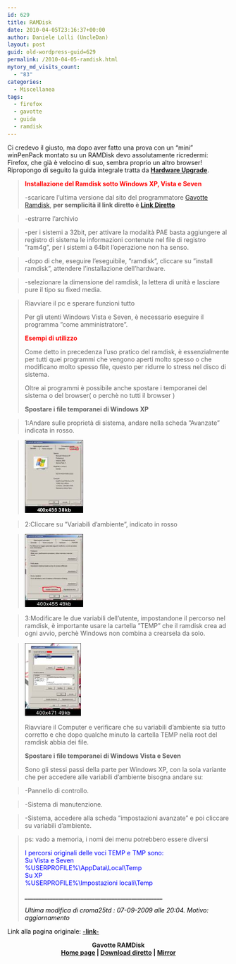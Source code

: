 ```yaml
---
id: 629
title: RAMDisk
date: 2010-04-05T23:16:37+00:00
author: Daniele Lolli (UncleDan)
layout: post
guid: old-wordpress-guid=629
permalink: /2010-04-05-ramdisk.html
mytory_md_visits_count:
  - "83"
categories:
  - Miscellanea
tags:
  - firefox
  - gavotte
  - guida
  - ramdisk
---
```

Ci credevo il giusto, ma dopo aver fatto una prova con un &#8220;mini&#8221; winPenPack montato su un RAMDisk devo assolutamente ricredermi: Firefox, che già è velocino di suo, sembra proprio un altro browser! Ripropongo di seguito la guida integrale tratta da **<a href="http://www.hwupgrade.it/" target="_blank">Hardware Upgrade</a>**.

> <span style="color: red;"><strong>Installazione del Ramdisk sotto Windows XP, Vista e Seven</strong></span>
> 
> -scaricare l&#8217;ultima versione dal sito del programmatore <a href="http://www10.atwiki.jp/gavotterd/" target="_blank">Gavotte Ramdisk</a>, **per semplicità il link diretto è <a href="http://www10.atwiki.jp/gavotterd?cmd=upload&act=open&pageid=1&file=Gavotte_RAMDisk_1.0.4096.5_200811130.7z" target="_blank">Link Diretto</a>**
  
> -estrarre l&#8217;archivio
  
> -per i sistemi a 32bit, per attivare la modalità PAE basta aggiungere al registro di sistema le informazioni contenute nel file di registro &#8221;ram4g&#8221;, per i sistemi a 64bit l&#8217;operazione non ha senso.
  
> -dopo di che, eseguire l&#8217;eseguibile, &#8221;ramdisk&#8221;, cliccare su &#8221;install ramdisk&#8221;, attendere l&#8217;installazione dell&#8217;hardware.
  
> -selezionare la dimensione del ramdisk, la lettera di unità e lasciare pure il tipo su fixed media.
  
> Riavviare il pc e sperare funzioni tutto <img title="Wink" src="http://www.hwupgrade.it/forum/images_hwu/smilies/icon_wink.gif" border="0" alt="" />
> 
> Per gli utenti Windows Vista e Seven, è necessario eseguire il programma &#8221;come amministratore&#8221;.
> 
> <span style="color: red;"><strong>Esempi di utilizzo</strong></span>
> 
> Come detto in precedenza l&#8217;uso pratico del ramdisk, è essenzialmente per tutti quei programmi che vengono aperti molto spesso o che modificano molto spesso file, questo per ridurre lo stress nel disco di sistema.
> 
> Oltre ai programmi è possibile anche spostare i temporanei del sistema o del browser( o perchè no tutti il browser <img title="Smilie" src="http://www.hwupgrade.it/forum/images_hwu/smilies/icon_smile.gif" border="0" alt="" />)
> 
> **Spostare i file temporanei di Windows XP**
  
> 1:Andare sulle proprietà di sistema, andare nella scheda &#8221;Avanzate&#8221; indicata in rosso.
  
> <a href="/uploads/2010/09/guidaramdisk1.jpg" target="_blank"><img style="border: 0pt none;" src="/uploads/2010/09/guidaramdisk1.th.jpg" border="0" alt="" width="132" height="165" /></a>
  
> 2:Cliccare su &#8221;Variabili d&#8217;ambiente&#8221;, indicato in rosso
  
> <a href="/uploads/2010/09/guidaramdisk2.jpg" target="_blank"><img style="border: 0pt none;" src="/uploads/2010/09/guidaramdisk2.th2.jpg" border="0" alt="" width="132" height="165" /></a>
  
> 3:Modificare le due variabili dell&#8217;utente, impostandone il percorso nel ramdisk, è importante usare la cartella &#8221;TEMP&#8221; che il ramdisk crea ad ogni avvio, perchè Windows non combina a crearsela da solo.
  
> <a href="/uploads/2010/09/guidaramdisk3.jpg" target="_blank"><img style="border: 0pt none;" src="/uploads/2010/09/guidaramdisk3.th.jpg" border="0" alt="" width="127" height="165" /></a>
> 
> Riavviare il Computer e verificare che su variabili d&#8217;ambiente sia tutto corretto e che dopo qualche minuto la cartella TEMP nella root del ramdisk abbia dei file.
> 
> **Spostare i file temporanei di Windows Vista e Seven**
> 
> Sono gli stessi passi della parte per Windows XP, con la sola variante che per accedere alle variabili d&#8217;ambiente bisogna andare su:
  
> -Pannello di controllo.
  
> -Sistema di manutenzione.
  
> -Sistema, accedere alla scheda &#8221;impostazioni avanzate&#8221; e poi cliccare su variabili d&#8217;ambiente.
  
> ps: vado a memoria, i nomi dei menu potrebbero essere diversi
> 
> <span style="color: blue;">I percorsi originali delle voci TEMP e TMP sono:<br /> Su Vista e Seven<br /> %USERPROFILE%\AppData\Local\Temp<br /> Su XP<br /> %USERPROFILE%\Impostazioni locali\Temp</span>
> 
> <span style="color: blue;"><em><span style="color: #000000;">_________________________________________________</span></em></span>
> 
> <span style="color: blue;"><em><span style="color: #000000;">Ultima modifica di croma25td : 07-09-2009 alle 20:04. Motivo: aggiornamento</span></em></span>

<span style="color: #0000ff;"><span style="color: #000000;">Link alla pagina originale: <strong><a href="http://www.hwupgrade.it/forum/showthread.php?t=2037517" target="_blank">-link-</a></strong></span></span>

<p style="text-align: center;">
  <strong>Gavotte RAMDisk<br /> <a href="http://www10.atwiki.jp/gavotterd/" target="_blank">Home page</a> | <a href="http://www10.atwiki.jp/gavotterd?cmd=upload&act=open&pageid=1&file=Gavotte_RAMDisk_1.0.4096.5_200811130.7z" target="_blank">Download diretto</a> | <a href="https://filedn.com/lAHAHtmqjaTjJxFAtUSMfN8/files/archive/Articles/ramdisk-04-2010/Gavotte_RAMDisk_1.0.4096.5_200811130.zip" target="_blank">Mirror</a></strong>
</p>